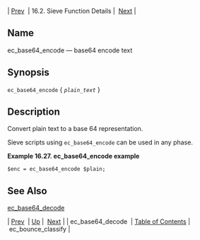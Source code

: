 | [Prev](sieve.ref.ec_base64_decode)  | 16.2. Sieve Function Details |  [Next](sieve.ref.ec_bounce_classify.php) |

<a name="sieve.ref.ec_base64_encode"></a>
## Name

ec_base64_encode — base64 encode text

## Synopsis

`ec_base64_encode` { *`plain_text`* }

<a name="idp29199936"></a>
## Description

Convert plain text to a base 64 representation.

Sieve scripts using `ec_base64_encode` can be used in any phase.

<a name="example.ec_base64"></a>

**Example 16.27. ec_base64_encode example**

`$enc = ec_base64_encode $plain;`
<a name="idp29205424"></a>
## See Also

[ec_base64_decode](sieve.ref.ec_base64_decode "ec_base64_decode")

| [Prev](sieve.ref.ec_base64_decode)  | [Up](sieve.ref.files.php) |  [Next](sieve.ref.ec_bounce_classify.php) |
| ec_base64_decode  | [Table of Contents](index) |  ec_bounce_classify |
